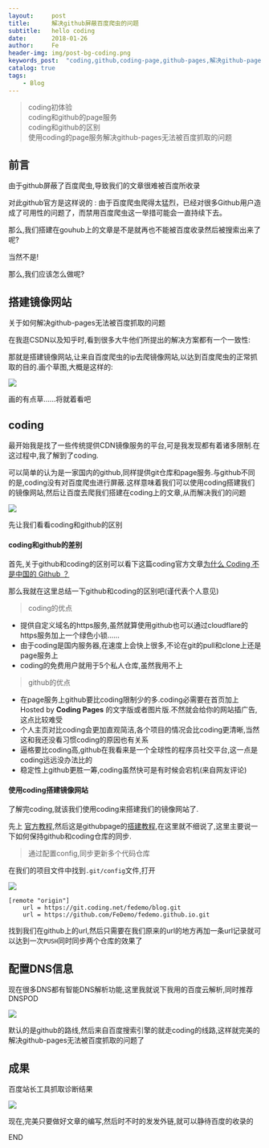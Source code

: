 ```yaml
---
layout:     post
title:      解决github屏蔽百度爬虫的问题
subtitle:   hello coding
date:       2018-01-26
author:     Fe
header-img: img/post-bg-coding.png
keywords_post:  "coding,github,coding-page,github-pages,解决github-pages无法被百度抓取的问题"
catalog: true
tags:
    - Blog
---
```

>coding初体验   
>coding和github的page服务  
>coding和github的区别    
>使用coding的page服务解决github-pages无法被百度抓取的问题    

## 前言  

由于github屏蔽了百度爬虫,导致我们的文章很难被百度所收录   

对此github官方是这样说的 : 由于百度爬虫爬得太猛烈，已经对很多Github用户造成了可用性的问题了，而禁用百度爬虫这一举措可能会一直持续下去。  

那么,我们搭建在gouhub上的文章是不是就再也不能被百度收录然后被搜索出来了呢?   

当然不是!  

那么,我们应该怎么做呢?

## 搭建镜像网站   

关于如何解决github-pages无法被百度抓取的问题  

在我逛CSDN以及知乎时,看到很多大牛他们所提出的解决方案都有一个一致性:  

那就是搭建镜像网站,让来自百度爬虫的ip去爬镜像网站,以达到百度爬虫的正常抓取的目的.画个草图,大概是这样的:  

![](https://raw.githubusercontent.com/FeDemo/img_gitalk/master/2018-01-26-hellow-coding/1.png)  

画的有点草......将就着看吧  

## coding

最开始我是找了一些传统提供CDN镜像服务的平台,可是我发现都有着诸多限制.在这过程中,我了解到了coding.   

可以简单的认为是一家国内的github,同样提供git仓库和page服务.与github不同的是,coding没有对百度爬虫进行屏蔽.这样意味着我们可以使用coding搭建我们的镜像网站,然后让百度去爬我们搭建在coding上的文章,从而解决我们的问题   

![](https://raw.githubusercontent.com/FeDemo/img_gitalk/master/2018-01-26-hellow-coding/5.png)

先让我们看看coding和github的区别   

#### coding和github的差别  

首先,关于github和coding的区别可以看下这篇coding官方文章[为什么 Coding 不是中国的 Github ？](https://blog.coding.net/blog/why-coding-does-not-equals-github)   


那么我就在这里总结一下github和coding的区别吧(谨代表个人意见)  

>coding的优点  

- 提供自定义域名的https服务,虽然就算使用github也可以通过cloudflare的https服务加上一个绿色小锁......
- 由于coding是国内服务器,在速度上会快上很多,不论在git的pull和clone上还是page服务上   
- coding的免费用户就用于5个私人仓库,虽然我用不上  

>github的优点

- 在page服务上github要比coding限制少的多.coding必需要在首页加上 Hosted by **Coding Pages** 的文字版或者图片版.不然就会给你的网站插广告,这点比较难受
- 个人主页对比coding会更加直观简洁,各个项目的情况会比coding更清晰,当然这和我还没看习惯coding的原因也有关系
- 逼格要比coding高,github在我看来是一个全球性的程序员社交平台,这一点是coding远远没办法比的
- 稳定性上github更胜一筹,coding虽然快可是有时候会宕机(来自网友评论)

#### 使用coding搭建镜像网站  

了解完coding,就该我们使用coding来搭建我们的镜像网站了.   

先上 [官方教程](https://coding.net/pages/),然后这是githubpage的[搭建教程](https://fedemo.top/2017/12/08/blog_re0/),在这里就不细说了,这里主要说一下如何保持github和coding仓库的同步.

>通过配置config,同步更新多个代码仓库   

在我们的项目文件中找到`.git/config`文件,打开  

![](https://raw.githubusercontent.com/FeDemo/img_gitalk/master/2018-01-26-hellow-coding/2.png)


```
[remote "origin"]
	url = https://git.coding.net/fedemo/blog.git
	url = https://github.com/FeDemo/fedemo.github.io.git
```
找到我们在github上的url,然后只需要在我们原来的url的地方再加一条url记录就可以达到一次`PUSH`同时同步两个仓库的效果了   

## 配置DNS信息   

现在很多DNS都有智能DNS解析功能,这里我就说下我用的百度云解析,同时推荐DNSPOD

![](https://raw.githubusercontent.com/FeDemo/img_gitalk/master/2018-01-26-hellow-coding/3.png)

默认的是github的路线,然后来自百度搜索引擎的就走coding的线路,这样就完美的解决github-pages无法被百度抓取的问题了  

## 成果

百度站长工具抓取诊断结果

![](https://raw.githubusercontent.com/FeDemo/img_gitalk/master/2018-01-26-hellow-coding/4.png)


现在,完美只要做好文章的编写,然后时不时的发发外链,就可以静待百度的收录的

END

